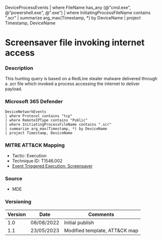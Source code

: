 

DeviceProcessEvents
| where FileName has_any (@"cmd.exe", @"powershell.exe", @".exe")
| where InitiatingProcessFileName contains ".scr"
| summarize arg_max(Timestamp, *) by DeviceName
| project Timestamp, DeviceName

# Screensaver file invoking internet access

### Description

This hunting query is based on a RedLine stealer malware delivered through a .scr file which invoked a process accessing the internet to deliver payload.

### Microsoft 365 Defender
```
DeviceNetworkEvents
| where Protocol contains "tcp"
| where RemoteIPType contains "Public"
| where InitiatingProcessFileName contains ".scr"
| summarize arg_max(Timestamp, *) by DeviceName
| project Timestamp, DeviceName
```

### MITRE ATT&CK Mapping
- Tactic: Execution
- Technique ID: T1546.002
- [Event Triggered Execution: Screensaver](https://attack.mitre.org/techniques/T1046/002/)

### Source
- MDE

### Versioning
| Version       | Date          | Comments                      |
| ------------- |---------------| ------------------------------|
| 1.0           | 08/08/2022    | Initial publish               |
| 1.1           | 23/05/2023    | Modified template, ATT&CK map |

